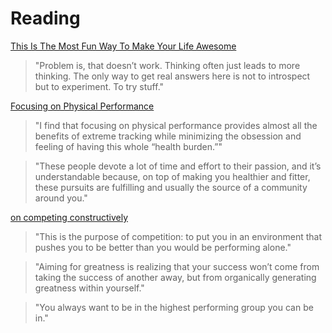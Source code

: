 # Reading

[This Is The Most Fun Way To Make Your Life Awesome](https://bakadesuyo.com/2023/02/find-your-passion)

> "Problem is, that doesn’t work. Thinking often just leads to more thinking. The only way to get real answers here is not to introspect but to experiment. To try stuff."

[Focusing on Physical Performance](https://thelonggame.xyz/p/the-long-game-142-focusing-on-physical)

> "I find that focusing on physical performance provides almost all the benefits of extreme tracking while minimizing the obsession and feeling of having this whole “health burden.”"

> "These people devote a lot of time and effort to their passion, and it’s understandable because, on top of making you healthier and fitter, these pursuits are fulfilling and usually the source of a community around you."

[on competing constructively](https://mindmine.substack.com/p/on-competing-constructively)

> "This is the purpose of competition: to put you in an environment that pushes you to be better than you would be performing alone."

> "Aiming for greatness is realizing that your success won’t come from taking the success of another away, but from organically generating greatness within yourself."

> "You always want to be in the highest performing group you can be in."

